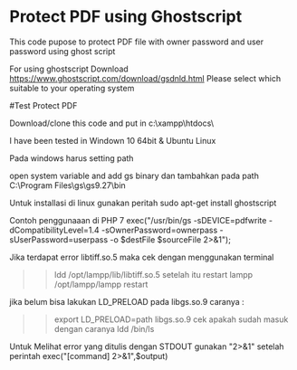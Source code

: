 # Protect PDF using Ghostscript

This code pupose to protect PDF file with owner password and user password using ghost script

For using ghostscript
Download https://www.ghostscript.com/download/gsdnld.html
Please select which suitable to your operating system

#Test Protect PDF

Download/clone this code and put in c:\xampp\htdocs\

I have been tested in Windown 10 64bit & Ubuntu Linux

Pada windows harus setting path

open system variable and add gs binary
dan tambahkan pada path C:\Program Files\gs\gs9.27\bin

Untuk installasi di linux gunakan peritah
sudo apt-get install ghostscript

Contoh penggunaaan di PHP 7
exec("/usr/bin/gs -sDEVICE=pdfwrite -dCompatibilityLevel=1.4 -sOwnerPassword=ownerpass -sUserPassword=userpass -o $destFile $sourceFile 2>&1");

Jika terdapat error libtiff.so.5
maka cek dengan menggunakan terminal

> > ldd /opt/lampp/lib/libtiff.so.5
> > setelah itu restart lampp
> > /opt/lampp/lampp restart

jika belum bisa lakukan LD_PRELOAD pada libgs.so.9
caranya :

> > export LD_PRELOAD=path libgs.so.9
> > cek apakah sudah masuk dengan caranya
> > ldd /bin/ls

Untuk Melihat error yang ditulis dengan STDOUT
gunakan "2>&1" setelah perintah exec("[command] 2>&1",\$output)
